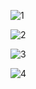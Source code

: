 ![1](C:\Users\Administrator\Desktop\1.jpg)

![2](C:\Users\Administrator\Desktop\2.jpg)

![3](C:\Users\Administrator\Desktop\3.jpg)

![4](C:\Users\Administrator\Desktop\4.jpg)